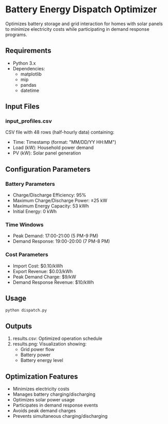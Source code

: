# Battery Energy Dispatch Optimizer

Optimizes battery storage and grid interaction for homes with solar panels to minimize electricity costs while participating in demand response programs.

## Requirements

- Python 3.x
- Dependencies:
  - matplotlib
  - mip
  - pandas
  - datetime

## Input Files

### input_profiles.csv
CSV file with 48 rows (half-hourly data) containing:
- Time: Timestamp (format: "MM/DD/YY HH:MM")
- Load (kW): Household power demand
- PV (kW): Solar panel generation

## Configuration Parameters

### Battery Parameters
- Charge/Discharge Efficiency: 95%
- Maximum Charge/Discharge Power: ±25 kW
- Maximum Energy Capacity: 53 kWh
- Initial Energy: 0 kWh

### Time Windows
- Peak Demand: 17:00-21:00 (5 PM-9 PM)
- Demand Response: 19:00-20:00 (7 PM-8 PM)

### Cost Parameters
- Import Cost: $0.10/kWh
- Export Revenue: $0.03/kWh
- Peak Demand Charge: $9/kW
- Demand Response Revenue: $10/kWh

## Usage

```python
python dispatch.py
```

## Outputs

1. results.csv: Optimized operation schedule
2. results.png: Visualization showing:
   - Grid power flow
   - Battery power
   - Battery energy level

## Optimization Features

- Minimizes electricity costs
- Manages battery charging/discharging
- Optimizes solar power usage
- Participates in demand response events
- Avoids peak demand charges
- Prevents simultaneous charging/discharging
